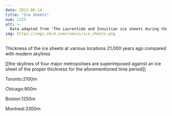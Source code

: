 ```yaml
---
date: 2013-06-14
title: "Ice Sheets"
num: 1225
alt: >-
  Data adapted from 'The Laurentide and Innuitian ice sheets during the Last Glacial Maximum' by A.S. Dyke et. al., which was way better than the sequels 'The Laurentide and Innuitian ice sheets during the Last Glacial Maximum: The Meltdown' and 'The Laurentide and Innuitian ice sheets during the Last Glacial Maximum: Continental Drift'.
img: https://imgs.xkcd.com/comics/ice_sheets.png
---
```

Thickness of the ice sheets at various locations 21,000 years ago compared with modern skylines

[[the skylines of four major metropolises are superimposed against an ice sheet of the proper thickness for the aforementioned time period]]

Toronto:2100m

Chicago:900m

Boston:1250m

Montreal:3300m

